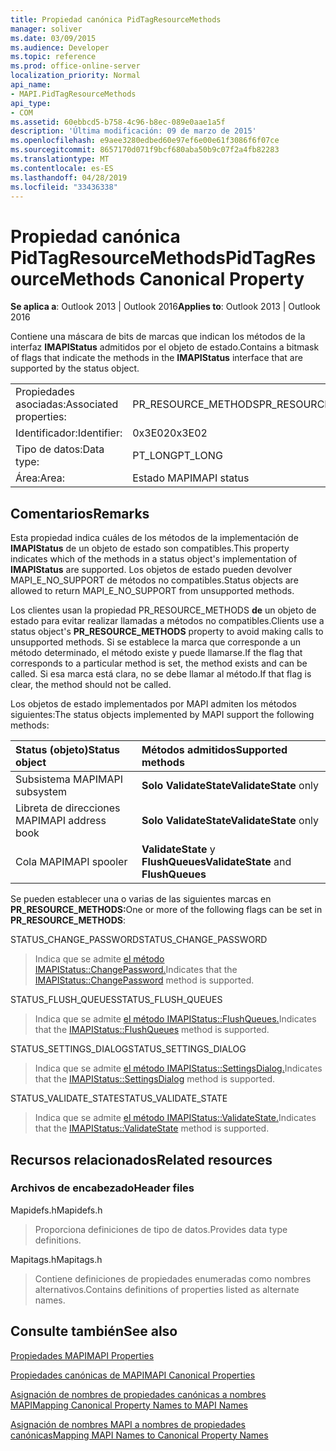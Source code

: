 ```yaml
---
title: Propiedad canónica PidTagResourceMethods
manager: soliver
ms.date: 03/09/2015
ms.audience: Developer
ms.topic: reference
ms.prod: office-online-server
localization_priority: Normal
api_name:
- MAPI.PidTagResourceMethods
api_type:
- COM
ms.assetid: 60ebbcd5-b758-4c96-b8ec-089e0aae1a5f
description: 'Última modificación: 09 de marzo de 2015'
ms.openlocfilehash: e9aee3280edbed60e97ef6e00e61f3086f6f07ce
ms.sourcegitcommit: 8657170d071f9bcf680aba50b9c07f2a4fb82283
ms.translationtype: MT
ms.contentlocale: es-ES
ms.lasthandoff: 04/28/2019
ms.locfileid: "33436338"
---
```

# <a name="pidtagresourcemethods-canonical-property"></a><span data-ttu-id="4d837-103">Propiedad canónica PidTagResourceMethods</span><span class="sxs-lookup"><span data-stu-id="4d837-103">PidTagResourceMethods Canonical Property</span></span>

  
  
<span data-ttu-id="4d837-104">**Se aplica a**: Outlook 2013 | Outlook 2016</span><span class="sxs-lookup"><span data-stu-id="4d837-104">**Applies to**: Outlook 2013 | Outlook 2016</span></span> 
  
<span data-ttu-id="4d837-105">Contiene una máscara de bits de marcas que indican los métodos de la interfaz **IMAPIStatus** admitidos por el objeto de estado.</span><span class="sxs-lookup"><span data-stu-id="4d837-105">Contains a bitmask of flags that indicate the methods in the **IMAPIStatus** interface that are supported by the status object.</span></span> 
  
|||
|:-----|:-----|
|<span data-ttu-id="4d837-106">Propiedades asociadas:</span><span class="sxs-lookup"><span data-stu-id="4d837-106">Associated properties:</span></span>  <br/> |<span data-ttu-id="4d837-107">PR_RESOURCE_METHODS</span><span class="sxs-lookup"><span data-stu-id="4d837-107">PR_RESOURCE_METHODS</span></span>  <br/> |
|<span data-ttu-id="4d837-108">Identificador:</span><span class="sxs-lookup"><span data-stu-id="4d837-108">Identifier:</span></span>  <br/> |<span data-ttu-id="4d837-109">0x3E02</span><span class="sxs-lookup"><span data-stu-id="4d837-109">0x3E02</span></span>  <br/> |
|<span data-ttu-id="4d837-110">Tipo de datos:</span><span class="sxs-lookup"><span data-stu-id="4d837-110">Data type:</span></span>  <br/> |<span data-ttu-id="4d837-111">PT_LONG</span><span class="sxs-lookup"><span data-stu-id="4d837-111">PT_LONG</span></span>  <br/> |
|<span data-ttu-id="4d837-112">Área:</span><span class="sxs-lookup"><span data-stu-id="4d837-112">Area:</span></span>  <br/> |<span data-ttu-id="4d837-113">Estado MAPI</span><span class="sxs-lookup"><span data-stu-id="4d837-113">MAPI status</span></span>  <br/> |
   
## <a name="remarks"></a><span data-ttu-id="4d837-114">Comentarios</span><span class="sxs-lookup"><span data-stu-id="4d837-114">Remarks</span></span>

<span data-ttu-id="4d837-115">Esta propiedad indica cuáles de los métodos de la implementación de **IMAPIStatus** de un objeto de estado son compatibles.</span><span class="sxs-lookup"><span data-stu-id="4d837-115">This property indicates which of the methods in a status object's implementation of **IMAPIStatus** are supported.</span></span> <span data-ttu-id="4d837-116">Los objetos de estado pueden devolver MAPI_E_NO_SUPPORT de métodos no compatibles.</span><span class="sxs-lookup"><span data-stu-id="4d837-116">Status objects are allowed to return MAPI_E_NO_SUPPORT from unsupported methods.</span></span> 
  
<span data-ttu-id="4d837-117">Los clientes usan la propiedad PR_RESOURCE_METHODS **de** un objeto de estado para evitar realizar llamadas a métodos no compatibles.</span><span class="sxs-lookup"><span data-stu-id="4d837-117">Clients use a status object's **PR_RESOURCE_METHODS** property to avoid making calls to unsupported methods.</span></span> <span data-ttu-id="4d837-118">Si se establece la marca que corresponde a un método determinado, el método existe y puede llamarse.</span><span class="sxs-lookup"><span data-stu-id="4d837-118">If the flag that corresponds to a particular method is set, the method exists and can be called.</span></span> <span data-ttu-id="4d837-119">Si esa marca está clara, no se debe llamar al método.</span><span class="sxs-lookup"><span data-stu-id="4d837-119">If that flag is clear, the method should not be called.</span></span> 
  
<span data-ttu-id="4d837-120">Los objetos de estado implementados por MAPI admiten los métodos siguientes:</span><span class="sxs-lookup"><span data-stu-id="4d837-120">The status objects implemented by MAPI support the following methods:</span></span>
  
|<span data-ttu-id="4d837-121">**Status (objeto)**</span><span class="sxs-lookup"><span data-stu-id="4d837-121">**Status object**</span></span>|<span data-ttu-id="4d837-122">**Métodos admitidos**</span><span class="sxs-lookup"><span data-stu-id="4d837-122">**Supported methods**</span></span>|
|:-----|:-----|
|<span data-ttu-id="4d837-123">Subsistema MAPI</span><span class="sxs-lookup"><span data-stu-id="4d837-123">MAPI subsystem</span></span>  <br/> |<span data-ttu-id="4d837-124">**Solo ValidateState**</span><span class="sxs-lookup"><span data-stu-id="4d837-124">**ValidateState** only</span></span>  <br/> |
|<span data-ttu-id="4d837-125">Libreta de direcciones MAPI</span><span class="sxs-lookup"><span data-stu-id="4d837-125">MAPI address book</span></span>  <br/> |<span data-ttu-id="4d837-126">**Solo ValidateState**</span><span class="sxs-lookup"><span data-stu-id="4d837-126">**ValidateState** only</span></span>  <br/> |
|<span data-ttu-id="4d837-127">Cola MAPI</span><span class="sxs-lookup"><span data-stu-id="4d837-127">MAPI spooler</span></span>  <br/> |<span data-ttu-id="4d837-128">**ValidateState** y **FlushQueues**</span><span class="sxs-lookup"><span data-stu-id="4d837-128">**ValidateState** and **FlushQueues**</span></span> <br/> |
   
<span data-ttu-id="4d837-129">Se pueden establecer una o varias de las siguientes marcas en **PR_RESOURCE_METHODS:**</span><span class="sxs-lookup"><span data-stu-id="4d837-129">One or more of the following flags can be set in **PR_RESOURCE_METHODS**:</span></span>
  
<span data-ttu-id="4d837-130">STATUS_CHANGE_PASSWORD</span><span class="sxs-lookup"><span data-stu-id="4d837-130">STATUS_CHANGE_PASSWORD</span></span> 
  
> <span data-ttu-id="4d837-131">Indica que se admite [el método IMAPIStatus::ChangePassword.](imapistatus-changepassword.md)</span><span class="sxs-lookup"><span data-stu-id="4d837-131">Indicates that the [IMAPIStatus::ChangePassword](imapistatus-changepassword.md) method is supported.</span></span> 
    
<span data-ttu-id="4d837-132">STATUS_FLUSH_QUEUES</span><span class="sxs-lookup"><span data-stu-id="4d837-132">STATUS_FLUSH_QUEUES</span></span> 
  
> <span data-ttu-id="4d837-133">Indica que se admite [el método IMAPIStatus::FlushQueues.](imapistatus-flushqueues.md)</span><span class="sxs-lookup"><span data-stu-id="4d837-133">Indicates that the [IMAPIStatus::FlushQueues](imapistatus-flushqueues.md) method is supported.</span></span> 
    
<span data-ttu-id="4d837-134">STATUS_SETTINGS_DIALOG</span><span class="sxs-lookup"><span data-stu-id="4d837-134">STATUS_SETTINGS_DIALOG</span></span> 
  
> <span data-ttu-id="4d837-135">Indica que se admite [el método IMAPIStatus::SettingsDialog.](imapistatus-settingsdialog.md)</span><span class="sxs-lookup"><span data-stu-id="4d837-135">Indicates that the [IMAPIStatus::SettingsDialog](imapistatus-settingsdialog.md) method is supported.</span></span> 
    
<span data-ttu-id="4d837-136">STATUS_VALIDATE_STATE</span><span class="sxs-lookup"><span data-stu-id="4d837-136">STATUS_VALIDATE_STATE</span></span> 
  
> <span data-ttu-id="4d837-137">Indica que se admite [el método IMAPIStatus::ValidateState.](imapistatus-validatestate.md)</span><span class="sxs-lookup"><span data-stu-id="4d837-137">Indicates that the [IMAPIStatus::ValidateState](imapistatus-validatestate.md) method is supported.</span></span> 
    
## <a name="related-resources"></a><span data-ttu-id="4d837-138">Recursos relacionados</span><span class="sxs-lookup"><span data-stu-id="4d837-138">Related resources</span></span>

### <a name="header-files"></a><span data-ttu-id="4d837-139">Archivos de encabezado</span><span class="sxs-lookup"><span data-stu-id="4d837-139">Header files</span></span>

<span data-ttu-id="4d837-140">Mapidefs.h</span><span class="sxs-lookup"><span data-stu-id="4d837-140">Mapidefs.h</span></span>
  
> <span data-ttu-id="4d837-141">Proporciona definiciones de tipo de datos.</span><span class="sxs-lookup"><span data-stu-id="4d837-141">Provides data type definitions.</span></span>
    
<span data-ttu-id="4d837-142">Mapitags.h</span><span class="sxs-lookup"><span data-stu-id="4d837-142">Mapitags.h</span></span>
  
> <span data-ttu-id="4d837-143">Contiene definiciones de propiedades enumeradas como nombres alternativos.</span><span class="sxs-lookup"><span data-stu-id="4d837-143">Contains definitions of properties listed as alternate names.</span></span>
    
## <a name="see-also"></a><span data-ttu-id="4d837-144">Consulte también</span><span class="sxs-lookup"><span data-stu-id="4d837-144">See also</span></span>



[<span data-ttu-id="4d837-145">Propiedades MAPI</span><span class="sxs-lookup"><span data-stu-id="4d837-145">MAPI Properties</span></span>](mapi-properties.md)
  
[<span data-ttu-id="4d837-146">Propiedades canónicas de MAPI</span><span class="sxs-lookup"><span data-stu-id="4d837-146">MAPI Canonical Properties</span></span>](mapi-canonical-properties.md)
  
[<span data-ttu-id="4d837-147">Asignación de nombres de propiedades canónicas a nombres MAPI</span><span class="sxs-lookup"><span data-stu-id="4d837-147">Mapping Canonical Property Names to MAPI Names</span></span>](mapping-canonical-property-names-to-mapi-names.md)
  
[<span data-ttu-id="4d837-148">Asignación de nombres MAPI a nombres de propiedades canónicas</span><span class="sxs-lookup"><span data-stu-id="4d837-148">Mapping MAPI Names to Canonical Property Names</span></span>](mapping-mapi-names-to-canonical-property-names.md)

